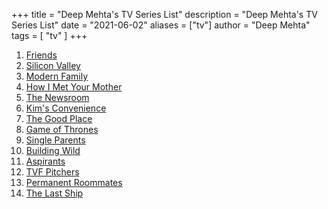 +++
title = "Deep Mehta's TV Series List"
description = "Deep Mehta's TV Series List"
date = "2021-06-02"
aliases = ["tv"]
author = "Deep Mehta"
tags = [
    "tv"
]
+++

1. [Friends](https://www.imdb.com/title/tt0108778/)
2. [Silicon Valley](https://www.imdb.com/title/tt2575988)
3. [Modern Family](https://www.imdb.com/title/tt1442437)
4. [How I Met Your Mother](https://www.imdb.com/title/tt0460649)
5. [The Newsroom](https://www.imdb.com/title/tt1870479)
6. [Kim's Convenience](https://www.imdb.com/title/tt5912064)
7. [The Good Place](https://www.imdb.com/title/tt4955642)
8. [Game of Thrones](https://www.imdb.com/title/tt0944947)
9. [Single Parents](https://www.imdb.com/title/tt7845644)
10. [Building Wild](https://www.imdb.com/title/tt2903156)
11. [Aspirants](https://www.imdb.com/title/tt14392248)
12. [TVF Pitchers](https://www.imdb.com/title/tt4742876)
13. [Permanent Roommates](https://www.imdb.com/title/tt4156586)
14. [The Last Ship](https://www.imdb.com/title/tt2402207)
